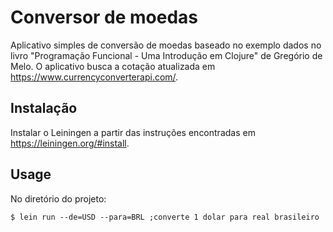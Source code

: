 # Conversor de moedas

Aplicativo simples de conversão de moedas baseado no exemplo dados no livro "Programação Funcional - Uma Introdução em Clojure" de Gregório de Melo. O aplicativo busca a cotação atualizada em https://www.currencyconverterapi.com/. 

## Instalação

Instalar o Leiningen a partir das instruções encontradas em https://leiningen.org/#install.

## Usage

No diretório do projeto:

    $ lein run --de=USD --para=BRL ;converte 1 dolar para real brasileiro
